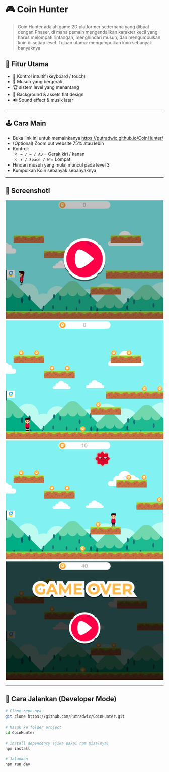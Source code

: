 # 🎮 Coin Hunter

> Coin Hunter adalah game 2D platformer sederhana yang dibuat dengan Phaser, di mana pemain mengendalikan karakter kecil yang harus melompati rintangan, menghindari musuh, dan mengumpulkan koin di setiap level. Tujuan utama: mengumpulkan koin sebanyak banyaknya


## 🧠 Fitur Utama

- 🎯 Kontrol intuitif (keyboard / touch)
- 👾 Musuh yang bergerak
- 🏆 sistem level yang menantang
- 🎨 Background & assets flat design
- 🔊 Sound effect & musik latar

---

## 🕹️ Cara Main

- Buka link ini untuk memainkanya https://putradwic.github.io/CoinHunter/
- (Optional) Zoom out website 75% atau lebih
- Kontrol:
    - `← / → / AD` = Gerak kiri / kanan  
    - `↑ / Space / W` = Lompat 
- Hindari musuh yang mulai muncul pada level 3  
- Kumpulkan Koin sebanyak sebanyaknya

---

## 📸 Screenshotl

![Screenshot Gameplay](/Screenshot/1.png)
![Screenshot Gameplay](/Screenshot/2.png)
![Screenshot Gameplay](/Screenshot/3.png)
![Screenshot Gameplay](/Screenshot/4.png)

---

## 🚀 Cara Jalankan (Developer Mode)

```bash
# Clone repo-nya
git clone https://github.com/Putradwic/CoinHunter.git

# Masuk ke folder project
cd CoinHunter

# Install dependency (jika pakai npm misalnya)
npm install

# Jalankan
npm run dev
